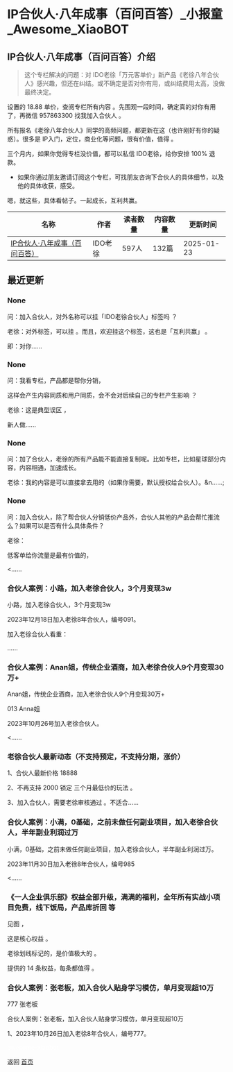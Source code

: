 # IP合伙人·八年成事（百问百答）_小报童_Awesome_XiaoBOT

## IP合伙人·八年成事（百问百答）介绍
> 这个专栏解决的问题：对 IDO老徐「万元客单价」新产品《老徐八年合伙人》感兴趣，但还在纠结。或不确定是否对你有用，或纠结费用太高，没做最终决定。    
    
设置的 18.88 单价，查阅专栏所有内容 。先围观一段时间，确定真的对你有用了，再微信 957863300 找我加入合伙人 。    
    
所有报名《老徐八年合伙人》同学的高频问题，都更新在这（也许刚好有你的疑惑）。很多是 IP入门，定位，商业化等问题，很有价值，值得 。    
    
三个月内，如果你觉得专栏没价值，都可以私信 IDO老徐，给你安排 100% 退款。    
    
* 如果你通过朋友邀请订阅这个专栏，可找朋友咨询下合伙人的具体细节，以及他的具体收获，感受。    
    
嗯，就这些，具体看帖子。一起成长，互利共赢。  
  


|名称|作者|读者数量|内容数量|更新时间|
|---|---|---|---|---|
|[IP合伙人·八年成事（百问百答）](https://xiaobot.net/p/IP10?refer=0b133df9-27dc-423b-8101-639049001c13)|IDO老徐|597人|132篇|2025-01-23|

## 最近更新
### None

问：加入合伙人，对外名称可以挂「IDO老徐合伙人」标签吗 ？

老徐：对外标签，可以挂 。而且，欢迎挂这个标签，这也是「互利共赢」 。

即：对你......

### None

问：我看专栏，产品都是帮你分销，

这样会产生内容同质和用户同质，会不会对后续自己的专栏产生影响 ？

老徐：这是典型误区 ，

新人做......

### None

问：加了合伙人，老徐的所有产品能不能直接复制呢。比如专栏，比如星球部分内容，内容相通，加速成长。

老徐：我的内容是可以直接拿去用的（如果你需要，默认授权给合伙人）。&n......;

### None

问：加入合伙人，除了帮合伙人分销低价产品外，合伙人其他的产品会帮忙推流么？如果可以是否有什么具体条件？

老徐：

低客单给你流量是最有价值的，

<......

### 合伙人案例：小路，加入老徐合伙人，3个月变现3w

小路，加入老徐合伙人，3个月变现3w

2023年12月18日加入老徐8年合伙人，编号091。

加入老徐合伙人看重：

......

### 合伙人案例：Anan姐，传统企业酒商，加入老徐合伙人9个月变现30万+

Anan姐，传统企业酒商，加入老徐合伙人9个月变现30万+

013 Anna姐

2023年10月26号加入老徐合伙人。

<......

### 老徐合伙人最新动态（不支持预定，不支持分期，涨价）

1、合伙人最新价格 18888

2、不再支持 2000 锁定 三个月最低价的玩法 。

3、加入合伙人，需要老徐审核通过 。不适合......

### 合伙人案例：小满，0基础，之前未做任何副业项目，加入老徐合伙人，半年副业利润过万

小满，0基础，之前未做任何副业项目，加入老徐合伙人，半年副业利润过万。

2023年11月30日加入老徐8年合伙人，编号985

<......

### 《一人企业俱乐部》权益全部升级，满满的福利，全年所有实战小项目免费，线下饭局，产品库折回 等

见图 ，

这是核心权益 。

老徐划线标记的，是价值极大的 。

提供的 14 条权益，每条都值得 。

### 合伙人案例：张老板，加入合伙人贴身学习模仿，单月变现超10万

777 张老板

合伙人案例：张老板，加入合伙人贴身学习模仿，单月变现超10万

1、2023年10月26日加入老徐8年合伙人，编号777。


<a href="https://github.com/Reno9527/awesome-xiaobot" style="color: white; text-decoration: none;">awesome-xiaobot</a>

返回 [首页](../README.md)

